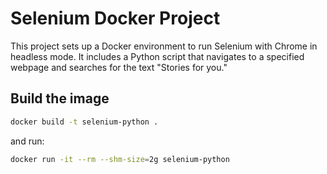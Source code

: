 # Selenium Docker Project

This project sets up a Docker environment to run Selenium with Chrome in headless mode. It includes a Python script that navigates to a specified webpage and searches for the text "Stories for you."

## Build the image

```sh
docker build -t selenium-python .
```

and run:

```sh
docker run -it --rm --shm-size=2g selenium-python
```
